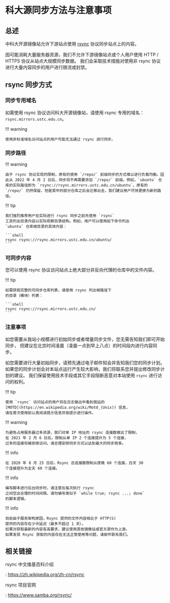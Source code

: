 # 科大源同步方法与注意事项

## 总述

中科大开源镜像站允许下游站点使用 [rsync](https://www.samba.org/rsync/)
协议同步站点上的内容。

因可能消耗大量服务器资源，我们不允许下游镜像站点或个人用户使用
HTTP / HTTPS 协议从站点大规模同步数据。
我们会采取技术措施对使用非 rsync
协议进行大量内容同步的用户进行限流或封禁。

## rsync 同步方式

### 同步专用域名

如需使用 rsync 协议访问科大开源镜像站，请使用 rsync 专用的域名：`rsync.mirrors.ustc.edu.cn`。

!!! warning

    使用非标准域名访问站点的用户可能无法通过 rsync 进行同步。

### 同步路径

!!! warning

    由于 rsync 协议实现的限制，原有的使用 `/repo/` 前缀同步的方式难以进行负载均衡。因此从 2022 年 4 月 2 日后，同步将不再需要添加 `/repo/` 前缀。例如，`ubuntu` 仓库的实际路径即为 `rsync://rsync.mirrors.ustc.edu.cn/ubuntu`。原有的 `/repo/` 仍然保留，但是其中的部分仓库之后会迁移出去，我们建议用户尽快更换为新的路径。

!!! tip

    我们强烈推荐用户在实际进行 rsync 同步之前先使用 `rsync`
    工具列出目录内容以实际观察目录结构。例如，用户可以使用如下命令列出
    `ubuntu` 仓库根目录的具体内容：

    ```shell
    rsync rsync://rsync.mirrors.ustc.edu.cn/ubuntu/
    ```

### 可同步内容

您可以使用 rsync 协议访问站点上绝大部分非反向代理的仓库中的文件内容。

!!! tip

    如需获取完整的可同步仓库列表，请使用 rsync 列出根路径下
    的目录（模块）列表：

    ```shell
    rsync rsync://rsync.mirrors.ustc.edu.cn/
    ```

### 注意事项

如您需要从我站小规模进行初始同步或者增量同步文件，您无需告知我们即可开始同步，
但建议在北京时间凌晨（凌晨一点到早上八点）的时间段内进行内容同步。

如您需要进行大量初始同步，请预先通过电子邮件知会并告知我们您的同步计划。
如果您的同步计划会对本站点运行产生较大影响，我们将联系您并提出修改同步计划的建议。
我们保留使用技术手段或其它手段阻断恶意对本站使用 `rsync`
进行访问的权利。

!!! tip

    使用 `rsync` 访问站点的用户将在日志输出中看到我站的
    [MOTD](https://en.wikipedia.org/wiki/Motd_(Unix)) 信息，
    请在首次使用前认真阅读提示信息并按提示进行操作。

!!! warning

    为避免占用服务器过多资源，我们对单 IP 地址的 rsync 连接数做出了限制，
    在 2021 年 2 月 6 日后，限制从单 IP 2 个连接提升为 5 个连接，
    过多的连接将被拒绝访问。请合理安排同步方式以达到最大的同步效率。

!!! info

    在 2020 年 8 月 25 日后，Rsync 总连接数限制从夜晚 60 个连接，白天 30
    个连接提升为全天 60 个连接。

!!! info

    编写脚本进行后台同步时，请注意在每次执行 rsync
    之间空出合理的时间间隔，请勿编写类似于 `while true; rsync ...; done`
    的脚本逻辑。

!!! info

    目前由于服务架构原因，Rsync 提供的文件内容相比于 HTTP(S)
    提供的内容存在少许延迟（最多不超过 1 天）。
    如果对获取最新的内容有高要求，建议使用其他镜像站或官方源作为上游。
    如果发现 Rsync 获取的内容存在无法正常使用等问题，请邮件联系我们。

## 相关链接

rsync 中文维基百科介绍

:   <https://zh.wikipedia.org/zh-cn/rsync>

rsync 项目官网

:   <https://www.samba.org/rsync/>
